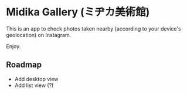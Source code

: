 # Midika Gallery (ミヂカ美術館)

This is an app to check photos taken nearby (according to your device's geolocation) on Instagram.

Enjoy.

## Roadmap

* Add desktop view
* Add list view (?)
